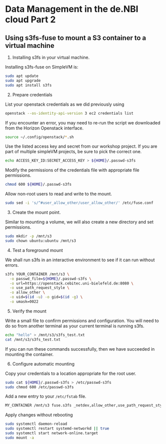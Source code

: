 # Data Management in the de.NBI cloud Part 2



## Using s3fs-fuse to mount a S3 container to a virtual machine

1. Installing s3fs in your virtual machine.

Installing s3fs-fuse on SimpleVM is:

```bash
sudo apt update
sudo apt upgrade
sudo apt install s3fs
```

2. Prepare credentials

List your openstack credentials as we did previously using

```bash
openstack --os-identity-api-version 3 ec2 credentials list
```

If you encounter an error, you may need to re-run the script we downloaded from the Horizon Openstack interface.

```bash
source ~/.config/openstack/*.sh
```

Use the listed access key and secret from our workshop project. If you are part of multiple simpleVM projects, be sure to pick the correct one.


```bash
echo ACCESS_KEY_ID:SECRET_ACCESS_KEY > ${HOME}/.passwd-s3fs
```

Modify the permissions of the credentials file with appropriate file permissions.


```bash
chmod 600 ${HOME}/.passwd-s3fs
```

Allow non-root users to read and write to the mount.

```bash
sudo sed -i 's/^#user_allow_other/user_allow_other/' /etc/fuse.conf
```


3. Create the mount point.

Similar to mounting a volume, we will also create a new directory and set permissions.

```bash
sudo mkdir -p /mnt/s3
sudo chown ubuntu:ubuntu /mnt/s3
```

4. Test a foreground mount

We shall run s3fs in an interactive environment to see if it can run without errors. 

```bash
s3fs YOUR_CONTAINER /mnt/s3 \
  -o passwd_file=${HOME}/.passwd-s3fs \
  -o url=https://openstack.cebitec.uni-bielefeld.de:8080 \
  -o use_path_request_style \
  -o allow_other \
  -o uid=$(id -u) -o gid=$(id -g) \
  -o umask=0022
```

5. Verify the mount

Write a small file to confirm permissions and configuration. You will need to do so from another terminal as your current terminal is running s3fs.

```bash
echo "hello" > /mnt/s3/s3fs_test.txt
cat /mnt/s3/s3fs_test.txt
```

If you can run these commands successfully, then we have succeeded in mounting the container.

6. Configure automatic mounting

Copy your credentials to a location appropriate for the root user. 

```bash
sudo cat ${HOME}/.passwd-s3fs > /etc/passwd-s3fs
sudo chmod 600 /etc/passwd-s3fs
```

Add a new entry to your `/etc/fstab` file. 

```bash
MY_CONTAINER /mnt/s3 fuse.s3fs _netdev,allow_other,use_path_request_style,url=https://openstack.cebitec.uni-bielefeld.de:8080,passwd_file=/etc/passwd-s3fs,uid=1000,gid=1000,umask=0022,x-systemd.requires=network-online.target,x-systemd.automount 0 0
```

Apply changes without rebooting

```bash
sudo systemctl daemon-reload
sudo systemctl restart systemd-networkd || true
sudo systemctl start network-online.target
sudo mount -a
```

